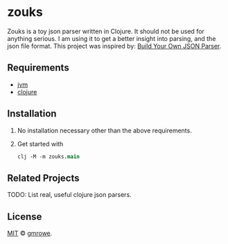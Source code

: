 # zouks

Zouks is a toy json parser written in Clojure. It should not be used for
anything serious. I am using it to get a better insight into parsing,
and the json file format. This project was inspired by:
[Build Your Own JSON Parser](https://codingchallenges.fyi/challenges/challenge-json-parser).

## Requirements

- [jvm](https://jdk.java.net/22/)
- [clojure](https://clojure.org/guides/install_clojure)

## Installation

1. No installation necessary other than the above requirements.
1. Get started with

   ```clojure
   clj -M -m zouks.main
   ```

## Related Projects

TODO: List real, useful clojure json parsers.

## License

[MIT](LICENSE) © [gmrowe](https://github.com/gmrowe).
